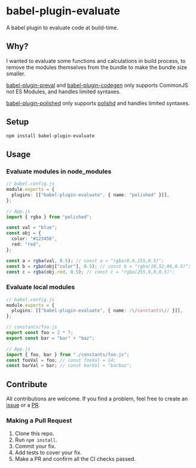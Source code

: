 # babel-plugin-evaluate

A babel plugin to evaluate code at build-time.

## Why?

I wanted to evaluate some functions and calculations in build process, to remove the modules themselves from the bundle to make the bundle size smaller.

[babel-plugin-preval](https://github.com/kentcdodds/babel-plugin-preval) and [babel-plugin-codegen](https://github.com/kentcdodds/babel-plugin-codegen) only supports CommonJS not ES Modules, and handles limited syntaxes.

[babel-plugin-polished](https://github.com/styled-components/babel-plugin-polished) only supports [polishd](https://github.com/styled-components/polished) and handles limited syntaxes.

## Setup

```sh
npm install babel-plugin-evaluate
```

## Usage

### Evaluate modules in node_modules

```ts
// babel.config.js
module.exports = {
  plugins: [["babel-plugin-evaluate", { name: "polished" }]],
};

// App.js
import { rgba } from "polished";

const val = "blue";
const obj = {
  color: "#123456",
  red: "red",
};

const a = rgba(val, 0.5); // const a = "rgba(0,0,255,0.5)";
const b = rgba(obj["color"], 0.5); // const b = "rgba(18,52,86,0.5)";
const c = rgba(obj.red, 0.5); // const c = "rgba(255,0,0,0.5)";
```

### Evaluate local modules

```ts
// babel.config.js
module.exports = {
  plugins: [["babel-plugin-evaluate", { name: /\/constants\// }]],
};

// constants/foo.js
export const foo = 2 * 7;
export const bar = "bar" + "baz";

// App.js
import { foo, bar } from "./constants/foo.js";
const fooVal = foo; // const fooVal = 14;
const barVal = bar; // const barVal = "barbaz";
```

## Contribute

All contributions are welcome.
If you find a problem, feel free to create an [issue](https://github.com/inokawa/babel-plugin-evaluate/issues) or a [PR](https://github.com/inokawa/babel-plugin-evaluate/pulls).

### Making a Pull Request

1. Clone this repo.
2. Run `npm install`.
3. Commit your fix.
4. Add tests to cover your fix.
5. Make a PR and confirm all the CI checks passed.

